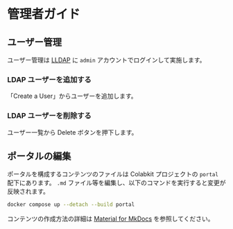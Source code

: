 # 管理者ガイド

## ユーザー管理

ユーザー管理は [LLDAP](https://{{HOST_IP}}:{{LLDAP_WEB_PORT}}/) に `admin` アカウントでログインして実施します。

### LDAP ユーザーを追加する

「Create a User」からユーザーを追加します。

### LDAP ユーザーを削除する

ユーザー一覧から Delete ボタンを押下します。

## ポータルの編集

ポータルを構成するコンテンツのファイルは Colabkit プロジェクトの `portal` 配下にあります。
`.md` ファイル等を編集し、以下のコマンドを実行すると変更が反映されます。

```bash
docker compose up --detach --build portal
```

コンテンツの作成方法の詳細は [Material for MkDocs](https://squidfunk.github.io/mkdocs-material/) を参照してください。
